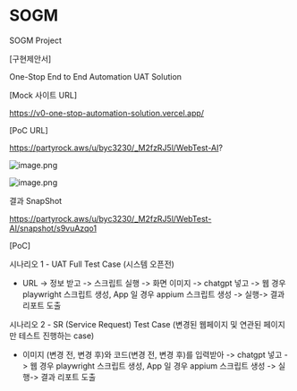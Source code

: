 # SOGM
SOGM Project

[구현제안서]

One-Stop End to End Automation UAT Solution

[Mock 사이트 URL]

https://v0-one-stop-automation-solution.vercel.app/

[PoC  URL]

https://partyrock.aws/u/byc3230/_M2fzRJ5l/WebTest-AI?

![image.png](attachment:5585d756-b91d-4d9d-8ece-f3d99406bbaf:image.png)

![image.png](attachment:04127822-cf5e-4d7c-b27c-35035e8d705a:image.png)

결과 SnapShot

https://partyrock.aws/u/byc3230/_M2fzRJ5l/WebTest-AI/snapshot/s9vuAzqo1

[PoC] 

시나리오 1 - UAT Full Test Case  (시스템 오픈전)

- URL -> 정보 받고 -> 스크립트 실행 -> 화면 이미지 -> chatgpt 넣고 -> 웹 경우 playwright 스크립트 생성, App 일 경우 appium 스크립트 생성 -> 실행-> 결과 리포트 도출

시나리오 2 - SR (Service Request) Test Case (변경된 웹페이지 및 연관된 페이지만 테스트 진행하는 case)

- 이미지 (변경 전, 변경 후)와 코드(변경 전, 변경 후)를 입력받아 -> chatgpt 넣고 -> 웹 경우 playwright 스크립트 생성, App 일 경우 appium 스크립트 생성 -> 실행-> 결과 리포트 도출
